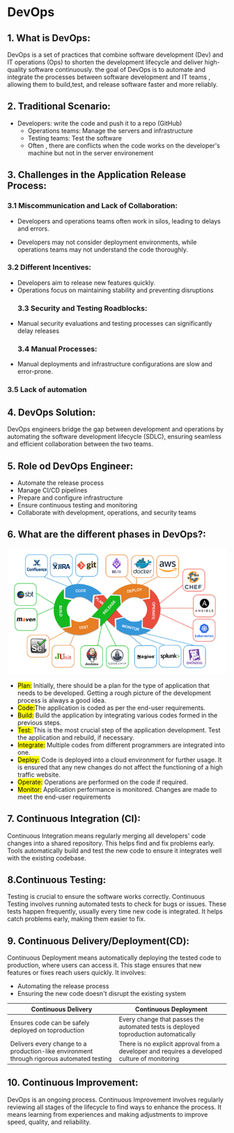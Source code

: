 # DevOps

## 1. **What is DevOps**:
DevOps is a set of practices that combine software development (Dev) and IT operations (Ops) to shorten the development lifecycle and deliver high-quality software continuously.
the goal of DevOps is to automate and integrate the processes between software development and IT teams , allowing them to build,test, and release software faster and more reliably.
## 2. **Traditional Scenario**:
  * Developers: write the code and push it to a repo (GitHub)
    * Operations teams: Manage the servers and infrastructure
    * Testing teams: Test the software
    * Often , there are conflicts when the code works on the developer's machine but not in the server environement 
## 3. **Challenges in the Application Release Process**:
 
   ### 3.1 **Miscommunication and Lack of Collaboration**:
   *  Developers and operations teams often work in silos, leading to delays and errors.
    
   * Developers may not consider deployment environments, while operations teams may not understand the code thoroughly.
   ### 3.2 **Different Incentives**:
* Developers aim to release new features quickly.
* Operations focus on maintaining stability and preventing disruptions
    ### 3.3 **Security and Testing Roadblocks**:
 * Manual security evaluations and testing processes can significantly delay releases
    ### 3.4 **Manual Processes**:
* Manual deployments and infrastructure configurations are slow and error-prone.
### 3.5 **Lack of automation**

## 4. **DevOps Solution**:
DevOps engineers bridge the gap between development and operations by automating the software development lifecycle (SDLC), ensuring seamless and efficient collaboration between the two teams.

## 5. **Role od DevOps Engineer**:
 * Automate the release process
* Manage CI/CD pipelines
* Prepare and configure infrastructure
* Ensure continuous testing and monitoring
* Collaborate with development, operations, and security teams

## 6. **What are the different phases in DevOps?**:
  ![The Google Logo](/media/devopsimage.png)
 * <mark> Plan:</mark> Initially, there should be a plan for the type of application that needs to be
 developed. Getting a rough picture of the development process is always a good
 idea.
 * <mark> Code:</mark>The application is coded as per the end-user requirements.
 * <mark>Build:</mark> Build the application by integrating various codes formed in the previous
 steps.
 * <mark> Test: </mark> This is the most crucial step of the application development. Test the
 application and rebuild, if necessary.
 * <mark>Integrate:</mark> Multiple codes from different programmers are integrated into one.
 * <mark>Deploy:</mark> Code is deployed into a cloud environment for further usage. It is
 ensured that any new changes do not affect the functioning of a high traffic
 website.
 * <mark>Operate:</mark> Operations are performed on the code if required.
 * <mark>Monitor:</mark> Application performance is monitored. Changes are made to meet the
 end-user requirements

 ## 7. **Continuous Integration (CI)**:
 Continuous Integration means regularly merging all developers' code changes into a shared repository. This helps find and fix problems early. Tools automatically build and test the new code to ensure it integrates well with the existing codebase.
 ## 8.**Continuous Testing**:
 Testing is crucial to ensure the software works correctly. Continuous Testing involves running automated tests to check for bugs or issues. These tests happen frequently, usually every time new code is integrated. It helps catch problems early, making them easier to fix.
 ## 9. **Continuous Delivery/Deployment(CD)**:
 Continuous Deployment means automatically deploying the tested code to production, where users can access it. This stage ensures that new features or fixes reach users quickly. It involves:

  * Automating the release process
  * Ensuring the new code doesn't disrupt the existing system

  |Continuous Delivery |  Continuous Deployment |
| ----- | ------- |
| Ensures code can be safely deployed on toproduction | Every change that passes the automated tests is deployed toproduction automatically     |
| Delivers every change to a production-like environment through rigorous automated testing  | There is no explicit approval from a developer and requires a developed culture of monitoring |
## 10. **Continuous Improvement**:
DevOps is an ongoing process. Continuous Improvement involves regularly reviewing all stages of the lifecycle to find ways to enhance the process. It means learning from experiences and making adjustments to improve speed, quality, and reliability.
